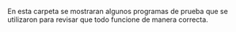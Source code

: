 En esta carpeta se mostraran algunos programas de prueba que se utilizaron para revisar que todo funcione de manera correcta.

